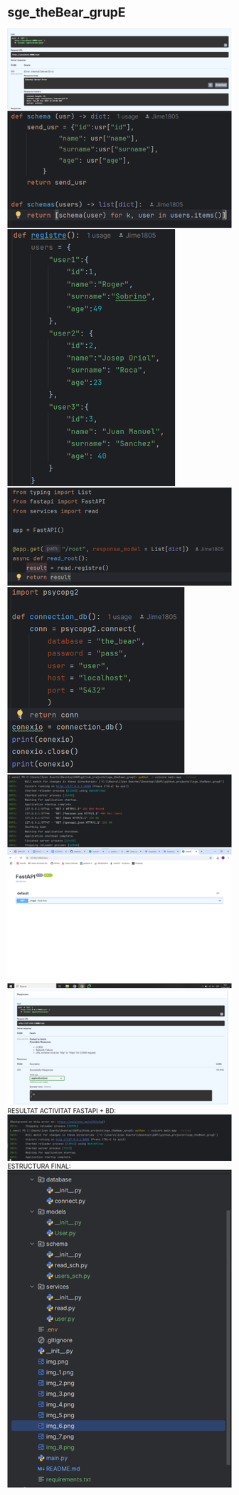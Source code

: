 # sge_theBear_grupE
![img.png](img.png)
![img_1.png](img_1.png)
![img_2.png](img_2.png)
![img_3.png](img_3.png)
![img_4.png](img_4.png)
![img_5.png](img_5.png)
![img_6.png](img_6.png)
![img_7.png](img_7.png)
RESULTAT ACTIVITAT FASTAPI + BD:
![img_8.png](img_8.png)
ESTRUCTURA FINAL:
![img_9.png](img_9.png)